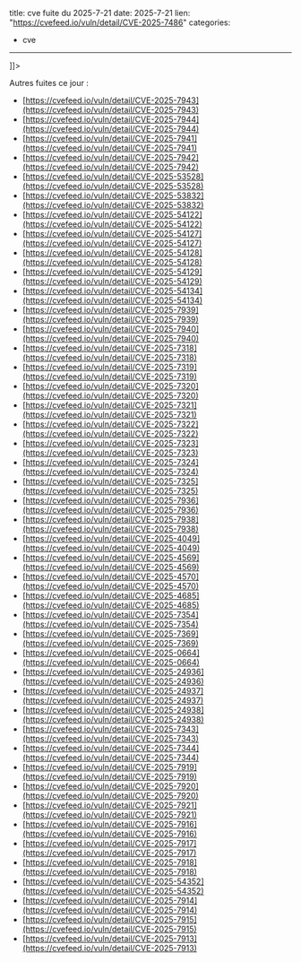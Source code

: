  
title: cve fuite du 2025-7-21
date: 2025-7-21
lien: "https://cvefeed.io/vuln/detail/CVE-2025-7486"
categories:
  - cve
---

]]>


Autres fuites ce jour :
- [https://cvefeed.io/vuln/detail/CVE-2025-7943](https://cvefeed.io/vuln/detail/CVE-2025-7943)
- [https://cvefeed.io/vuln/detail/CVE-2025-7944](https://cvefeed.io/vuln/detail/CVE-2025-7944)
- [https://cvefeed.io/vuln/detail/CVE-2025-7941](https://cvefeed.io/vuln/detail/CVE-2025-7941)
- [https://cvefeed.io/vuln/detail/CVE-2025-7942](https://cvefeed.io/vuln/detail/CVE-2025-7942)
- [https://cvefeed.io/vuln/detail/CVE-2025-53528](https://cvefeed.io/vuln/detail/CVE-2025-53528)
- [https://cvefeed.io/vuln/detail/CVE-2025-53832](https://cvefeed.io/vuln/detail/CVE-2025-53832)
- [https://cvefeed.io/vuln/detail/CVE-2025-54122](https://cvefeed.io/vuln/detail/CVE-2025-54122)
- [https://cvefeed.io/vuln/detail/CVE-2025-54127](https://cvefeed.io/vuln/detail/CVE-2025-54127)
- [https://cvefeed.io/vuln/detail/CVE-2025-54128](https://cvefeed.io/vuln/detail/CVE-2025-54128)
- [https://cvefeed.io/vuln/detail/CVE-2025-54129](https://cvefeed.io/vuln/detail/CVE-2025-54129)
- [https://cvefeed.io/vuln/detail/CVE-2025-54134](https://cvefeed.io/vuln/detail/CVE-2025-54134)
- [https://cvefeed.io/vuln/detail/CVE-2025-7939](https://cvefeed.io/vuln/detail/CVE-2025-7939)
- [https://cvefeed.io/vuln/detail/CVE-2025-7940](https://cvefeed.io/vuln/detail/CVE-2025-7940)
- [https://cvefeed.io/vuln/detail/CVE-2025-7318](https://cvefeed.io/vuln/detail/CVE-2025-7318)
- [https://cvefeed.io/vuln/detail/CVE-2025-7319](https://cvefeed.io/vuln/detail/CVE-2025-7319)
- [https://cvefeed.io/vuln/detail/CVE-2025-7320](https://cvefeed.io/vuln/detail/CVE-2025-7320)
- [https://cvefeed.io/vuln/detail/CVE-2025-7321](https://cvefeed.io/vuln/detail/CVE-2025-7321)
- [https://cvefeed.io/vuln/detail/CVE-2025-7322](https://cvefeed.io/vuln/detail/CVE-2025-7322)
- [https://cvefeed.io/vuln/detail/CVE-2025-7323](https://cvefeed.io/vuln/detail/CVE-2025-7323)
- [https://cvefeed.io/vuln/detail/CVE-2025-7324](https://cvefeed.io/vuln/detail/CVE-2025-7324)
- [https://cvefeed.io/vuln/detail/CVE-2025-7325](https://cvefeed.io/vuln/detail/CVE-2025-7325)
- [https://cvefeed.io/vuln/detail/CVE-2025-7936](https://cvefeed.io/vuln/detail/CVE-2025-7936)
- [https://cvefeed.io/vuln/detail/CVE-2025-7938](https://cvefeed.io/vuln/detail/CVE-2025-7938)
- [https://cvefeed.io/vuln/detail/CVE-2025-4049](https://cvefeed.io/vuln/detail/CVE-2025-4049)
- [https://cvefeed.io/vuln/detail/CVE-2025-4569](https://cvefeed.io/vuln/detail/CVE-2025-4569)
- [https://cvefeed.io/vuln/detail/CVE-2025-4570](https://cvefeed.io/vuln/detail/CVE-2025-4570)
- [https://cvefeed.io/vuln/detail/CVE-2025-4685](https://cvefeed.io/vuln/detail/CVE-2025-4685)
- [https://cvefeed.io/vuln/detail/CVE-2025-7354](https://cvefeed.io/vuln/detail/CVE-2025-7354)
- [https://cvefeed.io/vuln/detail/CVE-2025-7369](https://cvefeed.io/vuln/detail/CVE-2025-7369)
- [https://cvefeed.io/vuln/detail/CVE-2025-0664](https://cvefeed.io/vuln/detail/CVE-2025-0664)
- [https://cvefeed.io/vuln/detail/CVE-2025-24936](https://cvefeed.io/vuln/detail/CVE-2025-24936)
- [https://cvefeed.io/vuln/detail/CVE-2025-24937](https://cvefeed.io/vuln/detail/CVE-2025-24937)
- [https://cvefeed.io/vuln/detail/CVE-2025-24938](https://cvefeed.io/vuln/detail/CVE-2025-24938)
- [https://cvefeed.io/vuln/detail/CVE-2025-7343](https://cvefeed.io/vuln/detail/CVE-2025-7343)
- [https://cvefeed.io/vuln/detail/CVE-2025-7344](https://cvefeed.io/vuln/detail/CVE-2025-7344)
- [https://cvefeed.io/vuln/detail/CVE-2025-7919](https://cvefeed.io/vuln/detail/CVE-2025-7919)
- [https://cvefeed.io/vuln/detail/CVE-2025-7920](https://cvefeed.io/vuln/detail/CVE-2025-7920)
- [https://cvefeed.io/vuln/detail/CVE-2025-7921](https://cvefeed.io/vuln/detail/CVE-2025-7921)
- [https://cvefeed.io/vuln/detail/CVE-2025-7916](https://cvefeed.io/vuln/detail/CVE-2025-7916)
- [https://cvefeed.io/vuln/detail/CVE-2025-7917](https://cvefeed.io/vuln/detail/CVE-2025-7917)
- [https://cvefeed.io/vuln/detail/CVE-2025-7918](https://cvefeed.io/vuln/detail/CVE-2025-7918)
- [https://cvefeed.io/vuln/detail/CVE-2025-54352](https://cvefeed.io/vuln/detail/CVE-2025-54352)
- [https://cvefeed.io/vuln/detail/CVE-2025-7914](https://cvefeed.io/vuln/detail/CVE-2025-7914)
- [https://cvefeed.io/vuln/detail/CVE-2025-7915](https://cvefeed.io/vuln/detail/CVE-2025-7915)
- [https://cvefeed.io/vuln/detail/CVE-2025-7913](https://cvefeed.io/vuln/detail/CVE-2025-7913)

